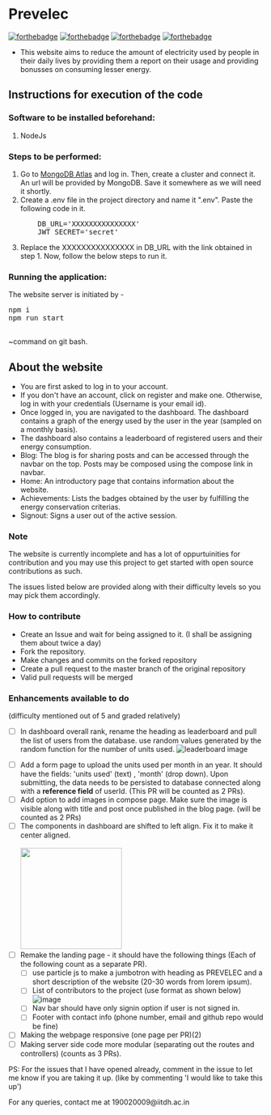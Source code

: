 # Prevelec

[![forthebadge](https://forthebadge.com/images/badges/uses-html.svg)](https://forthebadge.com)
[![forthebadge](https://forthebadge.com/images/badges/contains-tasty-spaghetti-code.svg)](https://forthebadge.com)
[![forthebadge](https://forthebadge.com/images/badges/made-with-javascript.svg)](https://forthebadge.com)
[![forthebadge](https://forthebadge.com/images/badges/open-source.svg)](https://forthebadge.com)

- This website aims to reduce the amount of electricity used by people in their daily lives
  by providing them a report on their usage and providing bonusses on consuming lesser energy.

<h2> Instructions for execution of the code </h2>

<h3>Software to be installed beforehand: </h3>
<ol><li> NodeJs </li></ol>

<h3>Steps to be performed: </h3>
<ol>
    <li> Go to <a href="https://account.mongodb.com/account/login?signedOut=true">MongoDB Atlas</a> and log in. Then, create a cluster and connect it. An url will be provided by MongoDB. Save it somewhere as we will need it shortly.</li>
    <li>Create a .env file in the project directory and name it ".env". Paste the following code in it.<pre>
    DB_URL='XXXXXXXXXXXXXXX'
    JWT_SECRET='secret'
</pre></li>
    <li>Replace the XXXXXXXXXXXXXXX in DB_URL with the link obtained in step 1. Now, follow the below steps to run it.</li>
</ol>

<h3>Running the application: </h3>
The website server is initiated by - <br>
<pre>
npm i
npm run start

</pre>
~command on git bash.<br>
<h2>About the website</h2>
<ul>
<li>You are first asked to log in to your account.
</li>
<li>
If you don't have an account, click on register and make one. Otherwise, log in with your credentials (Username is your email id).
</li>
<li>
Once logged in, you are navigated to the dashboard. The dashboard contains a graph of the energy used by the user in the year (sampled on a monthly basis).
</li>
<li>
The dashboard also contains a leaderboard of registered users and their energy consumption. 
</li>
<li>
Blog: The blog is for sharing posts and can be accessed through the navbar on the top. Posts may be composed using the compose link in navbar.
</li>
<li>
Home: An introductory page that contains information about the website.
</li>
<li>
Achievements: Lists the badges obtained by the user by fulfilling the energy conservation criterias.
</li>
<li>
Signout: Signs a user out of the active session.
</li>
</ul>

<h3>Note</h3>
<p> The website is currently incomplete and has a lot of oppurtuinities for contribution and you may use this project to get started with open source contributions as such.</p>
<p> The issues listed below are provided along with their difficulty levels so you may pick them accordingly.</p>

<h3> How to contribute </h3>
<ul>
<li> Create an Issue and wait for being assigned to it. (I shall be assigning them about twice a day) </li>
<li> Fork the repository. </li>
<li> Make changes and commits on the forked repository </li>
<li> Create a pull request to the master branch of the original repository </li>
<li> Valid pull requests will be merged</li>
</ul>

### Enhancements available to do

(difficulty mentioned out of 5 and graded relatively) <br />

- [ ] In dashboard overall rank, rename the heading as leaderboard and pull the list of users from the database. use random values generated by the random function for the number of units used. ![leaderboard image](https://user-images.githubusercontent.com/59884618/138979430-d19423be-8683-4296-a387-a210199c89f2.png)

<!-- <img src="" height="200px" /> -->
<!-- <br/> -->

- [ ] Add a form page to upload the units used per month in an year. It should have the fields: 'units used' (text) , 'month' (drop down). Upon submitting, the data needs to be persisted to database connected along with a **reference field** of userId. (This PR will be counted as 2 PRs). <br />
- [ ] Add option to add images in compose page. Make sure the image is visible along with title and post once published in the blog page. (will be counted as 2 PRs) <br />
- [ ] The components in dashboard are shifted to left align. Fix it to make it center aligned. <br /><br /><img src="https://user-images.githubusercontent.com/59884618/138979928-04320506-17bd-465b-8f5b-d4f5bb52c8a3.png" height="200px" />
- [ ] Remake the landing page - it should have the following things (Each of the following count as a separate PR). <br />
  - [ ] use particle js to make a jumbotron with heading as PREVELEC and a short description of the website (20-30 words from lorem ipsum).
  - [ ] List of contributors to the project (use format as shown below) ![image](https://user-images.githubusercontent.com/59884618/138980293-14aef481-aac5-4d65-8c02-ec969e2130cb.png)
  - [ ] Nav bar should have only signin option if user is not signed in.
  - [ ] Footer with contact info (phone number, email and github repo would be fine)
- [ ] Making the webpage responsive (one page per PR)(2)
- [ ] Making server side code more modular (separating out the routes and controllers) (counts as 3 PRs).
<p> PS: For the issues that I have opened already, comment in the issue to let me know if you are taking it up. (like by commenting 'I would like to take this up')</p>
<p> For any queries, contact me at 190020009@iitdh.ac.in </p>
